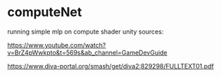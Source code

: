 # computeNet
running simple mlp on compute shader unity
sources:

https://www.youtube.com/watch?v=BrZ4pWwkpto&t=569s&ab_channel=GameDevGuide

https://www.diva-portal.org/smash/get/diva2:829298/FULLTEXT01.pdf
